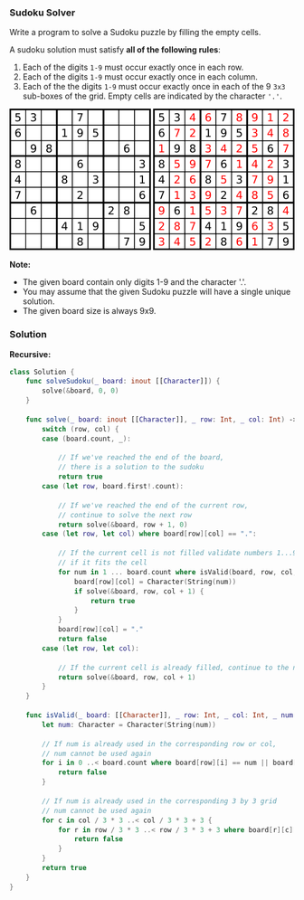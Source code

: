 
### Sudoku Solver

Write a program to solve a Sudoku puzzle by filling the empty cells.

A sudoku solution must satisfy __all of the following rules__:

1. Each of the digits `1-9` must occur exactly once in each row.
2. Each of the digits `1-9` must occur exactly once in each column.
3. Each of the the digits `1-9` must occur exactly once in each of the 9 `3x3` sub-boxes of the grid.
Empty cells are indicated by the character `'.'`.

![A sudoku puzzle...](../images/question_37-0.png)
![...and its solution numbers marked in red.](../images/question_37-1.png)

__Note:__

* The given board contain only digits 1-9 and the character '.'.
* You may assume that the given Sudoku puzzle will have a single unique solution.
* The given board size is always 9x9.

### Solution
__Recursive:__
```Swift
class Solution {
    func solveSudoku(_ board: inout [[Character]]) {
        solve(&board, 0, 0)
    }

    func solve(_ board: inout [[Character]], _ row: Int, _ col: Int) -> Bool {
        switch (row, col) {
        case (board.count, _):

            // If we've reached the end of the board,
            // there is a solution to the sudoku
            return true
        case (let row, board.first!.count):

            // If we've reached the end of the current row, 
            // continue to solve the next row
            return solve(&board, row + 1, 0)
        case (let row, let col) where board[row][col] == ".":

            // If the current cell is not filled validate numbers 1...9 to see 
            // if it fits the cell
            for num in 1 ... board.count where isValid(board, row, col, num) {
                board[row][col] = Character(String(num))
                if solve(&board, row, col + 1) {
                    return true
                }
            }
            board[row][col] = "."
            return false
        case (let row, let col):

            // If the current cell is already filled, continue to the next column
            return solve(&board, row, col + 1)
        }
    }

    func isValid(_ board: [[Character]], _ row: Int, _ col: Int, _ num: Int) -> Bool {
        let num: Character = Character(String(num))

        // If num is already used in the corresponding row or col,
        // num cannot be used again
        for i in 0 ..< board.count where board[row][i] == num || board[i][col] == num {
            return false
        }

        // If num is already used in the corresponding 3 by 3 grid
        // num cannot be used again
        for c in col / 3 * 3 ..< col / 3 * 3 + 3 {
            for r in row / 3 * 3 ..< row / 3 * 3 + 3 where board[r][c] == num {
                return false
            }
        }
        return true
    }
}
```
